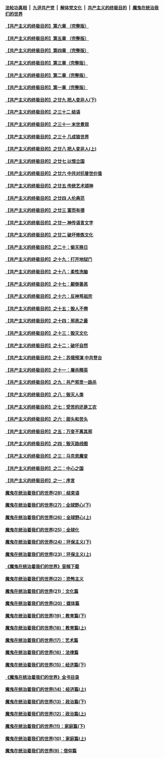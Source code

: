

####  [法轮功真相](../../../../basic/blob/master/README.md?t=07110702) &nbsp;|&nbsp; [九评共产党](../../../../9ping.md/blob/master/README.md?t=07110702) &nbsp;|&nbsp; [解体党文化](../../../../jtdwh.md/blob/master/README.md?t=07110702)  &nbsp;|&nbsp; [共产主义的终极目的](../../../../gczydzjmd.md/blob/master/README.md?t=07110702) &nbsp;|&nbsp; [魔鬼在统治我们的世界](../../../../mgztzwmdsj.md/blob/master/README.md?t=07110702) 

#### [【共产主义的终极目的】第六章 （完整版）](../pages/nsc422/n11428913.md?t=07110702) 

#### [【共产主义的终极目的】第五章 （完整版）](../pages/nsc422/n11428912.md?t=07110702) 

#### [【共产主义的终极目的】第四章 （完整版）](../pages/nsc422/n11428907.md?t=07110702) 

#### [【共产主义的终极目的】第三章（完整版）](../pages/nsc422/n11428848.md?t=07110702) 

#### [【共产主义的终极目的】第二章（完整版）](../pages/nsc422/n11428831.md?t=07110702) 

#### [【共产主义的终极目的】第一章（完整版）](../pages/nsc422/n11417651.md?t=07110702) 

#### [【共产主义的终极目的】之廿九 把人变非人(下)](../pages/nsc422/n11344140.md?t=07110702) 

#### [【共产主义的终极目的】之三十二 结语](../pages/nsc422/n11360535.md?t=07110702) 

#### [【共产主义的终极目的】之三十一 末世景观](../pages/nsc422/n11351129.md?t=07110702) 

#### [【共产主义的终极目的】之三十 几成狼世界](../pages/nsc422/n11348280.md?t=07110702) 

#### [【共产主义的终极目的】之廿八 把人变非人(上)](../pages/nsc422/n11340492.md?t=07110702) 

#### [【共产主义的终极目的】之廿七 以恨立国](../pages/nsc422/n11336944.md?t=07110702) 

#### [【共产主义的终极目的】之廿六 中共对抗普世价值](../pages/nsc422/n11324785.md?t=07110702) 

#### [【共产主义的终极目的】之廿五 传统艺术颂神](../pages/nsc422/n11296396.md?t=07110702) 

#### [【共产主义的终极目的】之廿四 人伦典范](../pages/nsc422/n11296397.md?t=07110702) 

#### [【共产主义的终极目的】之廿三 富而有德](../pages/nsc422/n11283598.md?t=07110702) 

#### [【共产主义的终极目的】之廿一 神传语言文字](../pages/nsc422/n11263265.md?t=07110702) 

#### [【共产主义的终极目的】之廿二 破坏修炼文化](../pages/nsc422/n11245728.md?t=07110702) 

#### [【共产主义的终极目的】之二十：偷天换日](../pages/nsc422/n11238846.md?t=07110702) 

#### [【共产主义的终极目的】之十九：打开地狱门](../pages/nsc422/n11206376.md?t=07110702) 

#### [【共产主义的终极目的】之十八：柔性洗脑](../pages/nsc422/n11199994.md?t=07110702) 

#### [【共产主义的终极目的】之十七：颠倒善恶](../pages/nsc422/n11179782.md?t=07110702) 

#### [【共产主义的终极目的】之十六：反神骂祖宗](../pages/nsc422/n11166798.md?t=07110702) 

#### [【共产主义的终极目的】之十五：毁人不倦](../pages/nsc422/n11166792.md?t=07110702) 

#### [【共产主义的终极目的】之十四：邪恶之最](../pages/nsc422/n11150249.md?t=07110702) 

#### [【共产主义的终极目的】之十三：毁灭文化](../pages/nsc422/n11135227.md?t=07110702) 

#### [【共产主义的终极目的】之十二：破坏自然](../pages/nsc422/n11135214.md?t=07110702) 

#### [【共产主义的终极目的】之十：苏俄预演 中共登台](../pages/nsc422/n11118424.md?t=07110702) 

#### [【共产主义的终极目的】之十一：屠杀精英](../pages/nsc422/n11118442.md?t=07110702) 

#### [【共产主义的终极目的】之九：共产邪灵一路杀](../pages/nsc422/n11114139.md?t=07110702) 

#### [【共产主义的终极目的】之八：毁灭人类](../pages/nsc422/n11108503.md?t=07110702) 

#### [【共产主义的终极目的】之七：受苦的还是工农](../pages/nsc422/n11101809.md?t=07110702) 

#### [【共产主义的终极目的】之六：甜头和苦头](../pages/nsc422/n11096971.md?t=07110702) 

#### [【共产主义的终极目的】之五：万变不离其邪](../pages/nsc422/n11091285.md?t=07110702) 

#### [【共产主义的终极目的】之四：毁灭路线图](../pages/nsc422/n11086284.md?t=07110702) 

#### [【共产主义的终极目的】之三：马克思魔变](../pages/nsc422/n11061941.md?t=07110702) 

#### [【共产主义的终极目的】之二：中心之国](../pages/nsc422/n11047728.md?t=07110702) 

#### [【共产主义的终极目的】之一：序言](../pages/nsc422/n11086077.md?t=07110702) 

#### [魔鬼在统治着我们的世界(28)：结束语](../pages/nsc422/n10936246.md?t=07110702) 

#### [魔鬼在统治着我们的世界(27)：全球野心(下)](../pages/nsc422/n10928319.md?t=07110702) 

#### [魔鬼在统治着我们的世界(26)：全球野心(上)](../pages/nsc422/n10900318.md?t=07110702) 

#### [魔鬼在统治着我们的世界(25)：全球化](../pages/nsc422/n10788205.md?t=07110702) 

#### [魔鬼在统治着我们的世界(24)：环保主义(下)](../pages/nsc422/n10695307.md?t=07110702) 

#### [魔鬼在统治着我们的世界(23)：环保主义(上)](../pages/nsc422/n10688613.md?t=07110702) 

#### [《魔鬼在统治着我们的世界》音频下载](../pages/nsc422/n10635553.md?t=07110702) 

#### [魔鬼在统治着我们的世界(22)：恐怖主义](../pages/nsc422/n10614727.md?t=07110702) 

#### [魔鬼在统治着我们的世界(21)：文化篇](../pages/nsc422/n10597706.md?t=07110702) 

#### [魔鬼在统治着我们的世界(20)：媒体篇](../pages/nsc422/n10586579.md?t=07110702) 

#### [魔鬼在统治着我们的世界(19)：教育篇(下)](../pages/nsc422/n10564808.md?t=07110702) 

#### [魔鬼在统治着我们的世界(18)：教育篇(上)](../pages/nsc422/n10526970.md?t=07110702) 

#### [魔鬼在统治着我们的世界(17)：艺术篇](../pages/nsc422/n10499093.md?t=07110702) 

#### [魔鬼在统治着我们的世界(16)：法律篇](../pages/nsc422/n10485969.md?t=07110702) 

#### [魔鬼在统治着我们的世界(15)：经济篇(下)](../pages/nsc422/n10469975.md?t=07110702) 

#### [《魔鬼在统治着我们的世界》全书目录](../pages/nsc422/n10464261.md?t=07110702) 

#### [魔鬼在统治着我们的世界(14)：经济篇(上)](../pages/nsc422/n10457370.md?t=07110702) 

#### [魔鬼在统治着我们的世界(13)：政治篇(下)](../pages/nsc422/n10448270.md?t=07110702) 

#### [魔鬼在统治着我们的世界(12)：政治篇(上)](../pages/nsc422/n10444576.md?t=07110702) 

#### [魔鬼在统治着我们的世界(11)：家庭篇(下)](../pages/nsc422/n10440961.md?t=07110702) 

#### [魔鬼在统治着我们的世界(10)：家庭篇(上)](../pages/nsc422/n10435448.md?t=07110702) 

#### [魔鬼在统治着我们的世界(9)：信仰篇](../pages/nsc422/n10432159.md?t=07110702) 

